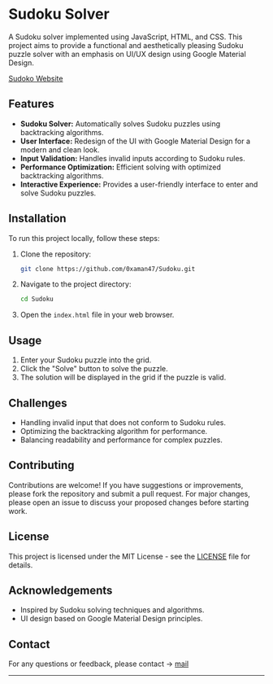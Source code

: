 # Sudoku Solver

A Sudoku solver implemented using JavaScript, HTML, and CSS. This project aims to provide a functional and aesthetically pleasing Sudoku puzzle solver with an emphasis on UI/UX design using Google Material Design.

[Sudoko Website](https://0xaman47.github.io/Sudoku/)

## Features

- **Sudoku Solver:** Automatically solves Sudoku puzzles using backtracking algorithms.
- **User Interface:** Redesign of the UI with Google Material Design for a modern and clean look.
- **Input Validation:** Handles invalid inputs according to Sudoku rules.
- **Performance Optimization:** Efficient solving with optimized backtracking algorithms.
- **Interactive Experience:** Provides a user-friendly interface to enter and solve Sudoku puzzles.

## Installation

To run this project locally, follow these steps:

1. Clone the repository:

   ```bash
   git clone https://github.com/0xaman47/Sudoku.git
   ```

2. Navigate to the project directory:

   ```bash
   cd Sudoku
   ```

3. Open the `index.html` file in your web browser.

## Usage

1. Enter your Sudoku puzzle into the grid.
2. Click the "Solve" button to solve the puzzle.
3. The solution will be displayed in the grid if the puzzle is valid.

## Challenges

- Handling invalid input that does not conform to Sudoku rules.
- Optimizing the backtracking algorithm for performance.
- Balancing readability and performance for complex puzzles.

## Contributing

Contributions are welcome! If you have suggestions or improvements, please fork the repository and submit a pull request. For major changes, please open an issue to discuss your proposed changes before starting work.

## License

This project is licensed under the MIT License - see the [LICENSE](LICENSE) file for details.

## Acknowledgements

- Inspired by Sudoku solving techniques and algorithms.
- UI design based on Google Material Design principles.

## Contact

For any questions or feedback, please contact -> [mail](mailto:0xaman47@gmail.com)

---
